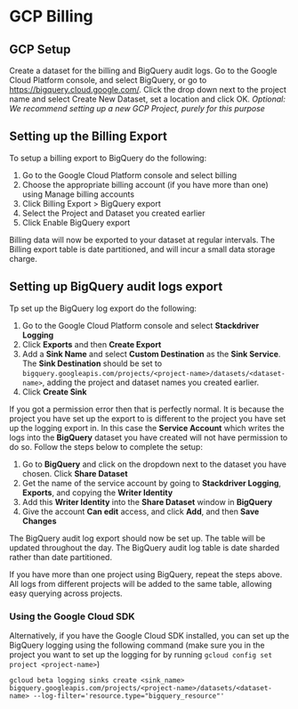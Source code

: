 # GCP Billing

## GCP Setup

Create a dataset for the billing and BigQuery audit logs. Go to the Google Cloud Platform console, and select BigQuery, or go to https://bigquery.cloud.google.com/. Click the drop down next to the project name and select Create New Dataset, set a location and click OK.
*Optional: We recommend setting up a new GCP Project, purely for this purpose*

## Setting up the Billing Export

To setup a billing export to BigQuery do the following:

1. Go to the Google Cloud Platform console and select billing
2. Choose the appropriate billing account (if you have more than one) using Manage billing accounts
3. Click Billing Export > BigQuery export
4. Select the Project and Dataset you created earlier
5. Click Enable BigQuery export

Billing data will now be exported to your dataset at regular intervals. The Billing export table is date partitioned, and will incur a small data storage charge.

## Setting up BigQuery audit logs export

Tp set up the BigQuery log export do the following:

1. Go to the Google Cloud Platform console and select **Stackdriver Logging**
2. Click **Exports** and then **Create Export**
3. Add a **Sink Name** and select **Custom Destination** as the **Sink Service**. The **Sink Destination** should be set to ```bigquery.googleapis.com/projects/<project-name>/datasets/<dataset-name>```, adding the project and dataset names you created earlier.
4. Click **Create Sink**

If you got a permission error then that is perfectly normal. It is because the project you have set up the export to is different to the project you have set up the logging export in. In this case the **Service Account** which writes the logs into the **BigQuery** dataset you have created will not have permission to do so. Follow the steps below to complete the setup:

1. Go to **BigQuery** and click on the dropdown next to the dataset you have chosen. Click **Share Dataset**
2. Get the name of the service account by going to **Stackdriver Logging**, **Exports**, and copying the **Writer Identity**
3. Add this **Writer Identity** into the **Share Dataset** window in **BigQuery**
4. Give the account **Can edit** access, and click **Add**, and then **Save Changes**

The BigQuery audit log export should now be set up. The table will be updated throughout the day. The BigQuery audit log table is date sharded rather than date partitioned.

If you have more than one project using BigQuery, repeat the steps above. All logs from different projects will be added to the same table, allowing easy querying across projects.

### Using the Google Cloud SDK

Alternatively, if you have the Google Cloud SDK installed, you can set up the BigQuery logging using the following command (make sure you in the project you want to set up the logging for by running ```gcloud config set project <project-name>```)
```
gcloud beta logging sinks create <sink_name> bigquery.googleapis.com/projects/<project-name>/datasets/<dataset-name> --log-filter='resource.type="bigquery_resource"'
```

